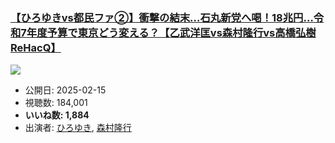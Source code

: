 ### [【ひろゆきvs都民ファ②】衝撃の結末…石丸新党へ喝！18兆円…令和7年度予算で東京どう変える？【乙武洋匡vs森村隆行vs高橋弘樹ReHacQ】](https://www.youtube.com/watch?v=XD-HX6bKkUw)
[![](https://img.youtube.com/vi/XD-HX6bKkUw/sddefault.jpg)](https://www.youtube.com/watch?v=XD-HX6bKkUw)
-   公開日: 2025-02-15
-   視聴数: 184,001
-   **いいね数: 1,884**
-   出演者: [ひろゆき](/rehacq_fan/people/ひろゆき "wikilink"), [森村隆行](/rehacq_fan/people/森村隆行 "wikilink")
